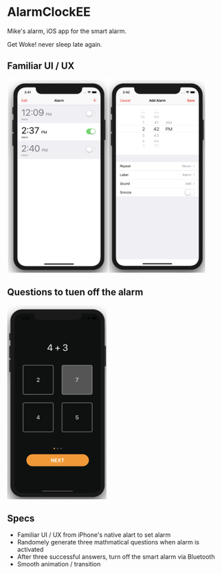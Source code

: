 # AlarmClockEE
Mike's alarm, iOS app for the smart alarm.

Get Woke! never sleep late again.

## Familiar UI / UX
<img width="462" height="451" src="resources/simpleUI.png"/>

## Questions to tuen off the alarm
<img width="231" height="451" src="resources/question.png"/>

## Specs
- Familiar UI / UX from iPhone's native alart to set alarm
- Randomely generate three mathmatical questions when alarm is activated
- After three successful answers, turn off the smart alarm via Bluetooth
- Smooth animation / transition
